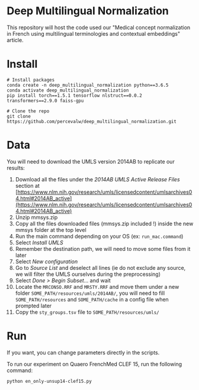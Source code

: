 Deep Multilingual Normalization
===============================

This repository will host the code used our "Medical concept normalization in French using multilingual terminologies and contextual embeddings" article.

# Install

```
# Install packages
conda create -n deep_multilingual_normalization python==3.6.5
conda activate deep_multilingual_normalization
pip install torch==1.5.1 tensorflow nlstruct==0.0.2 transformers==2.9.0 faiss-gpu

# Clone the repo
git clone https://github.com/percevalw/deep_multilingual_normalization.git
```

# Data

You will need to download the UMLS version 2014AB to replicate our results:
1. Download all the files under the *2014AB UMLS Active Release Files* section at [https://www.nlm.nih.gov/research/umls/licensedcontent/umlsarchives04.html#2014AB_active](https://www.nlm.nih.gov/research/umls/licensedcontent/umlsarchives04.html#2014AB_active)
2. Unzip mmsys.zip
3. Copy all the files downloaded files (mmsys.zip included !) inside the new mmsys folder at the top level
4. Run the main command depending on your OS (ex: `run_mac.command`)
5. Select *Install UMLS*
6. Remember the destination path, we will need to move some files from it later
7. Select *New configuration*
8. Go to *Source List* and deselect all lines (ie do not exclude any source, we will filter the UMLS ourselves during the preprocessing)
9. Select *Done > Begin Subset*... and wait
10. Locate the `MRCONSO.RRF` and `MRSTY.RRF` and move them under a new folder `SOME_PATH/resources/umls/2014AB/`, you will need to fill `SOME_PATH/resources` and `SOME_PATH/cache` in a config file when prompted later
11. Copy the `sty_groups.tsv` file to `SOME_PATH/resources/umls/`

# Run

If you want, you can change parameters directly in the scripts.

To run our experiment on Quaero FrenchMed CLEF 15, run the following command:
```bash
python en_only-unsup14-clef15.py
```
